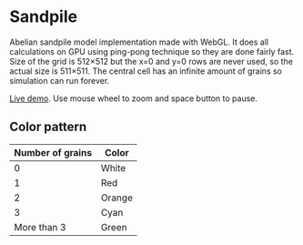 # Sandpile
Abelian sandpile model implementation made with WebGL. It does all calculations on GPU using ping-pong technique so they are done fairly fast. Size of the grid is 512×512 but the x=0 and y=0 rows are never used, so the actual size is 511×511. The central cell has an infinite amount of grains so simulation can run forever.

[Live demo](https://vthawk.github.io/sandpile). Use mouse wheel to zoom and space button to pause.

## Color pattern
| Number of grains | Color |
| --- | --- |
| 0 | White |
| 1 | Red |
| 2 | Orange |
| 3 | Cyan |
| More than 3 | Green |
